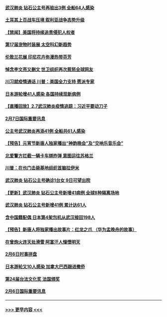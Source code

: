 #### [武汉肺炎 钻石公主号再验出3例 全船64人感染](../pages/prog202/a102771726.md?t=02081002) 
#### [土耳其上百战车压境 叙利亚战争态势升级](../pages/prog202/a102772132.md?t=02081002) 
#### [【禁闻】美国将持续追责侵犯人权者](../pages/prog202/a102772042.md?t=02081002) 
#### [第17届宠物时装展 太空科幻新趋势](../pages/prog202/a102772033.md?t=02081002) 
#### [伦敦兰花展 印尼花卉弥漫热带芬芳](../pages/prog202/a102772026.md?t=02081002) 
#### [悼念李文亮又删文 世卫组织再次惹怒全球网友](../pages/prog202/a102771968.md?t=02081002) 
#### [川习就疫情通话 川普：美国全力支持 愿派专家](../pages/prog202/a102771930.md?t=02081002) 
#### [日本游轮增41人感染 各国持续现新病例](../pages/prog202/a102771912.md?t=02081002) 
#### [【直播回放】2.7武汉肺炎疫情追踪：习近平要动刀子](../pages/prog202/a102771649.md?t=02081002) 
#### [2月7日国际重要讯息](../pages/prog202/a102771747.md?t=02081002) 
#### [公主号武汉肺炎再添41例 全船共61人感染](../pages/prog202/a102771703.md?t=02081002) 
#### [【预告】元宵节新唐人独家播出“神韵晚会”及“交响乐音乐会”](../pages/prog202/a102767674.md?t=02081002) 
#### [北爱警方拦截一辆卡车绑炸弹 意图运往苏格兰](../pages/prog202/a102771609.md?t=02081002) 
#### [川普：在也门击毙基地组织首脑拉伊米](../pages/prog202/a102771528.md?t=02081002) 
#### [武汉肺炎 钻石公主号确诊1台女 9日可望出院](../pages/prog202/a102771518.md?t=02081002) 
#### [【更新】武汉肺炎 钻石公主号新增41病例 全球8种隔离场地](../pages/prog202/a102770740.md?t=02081002) 
#### [武汉肺炎 钻石公主号新增41例 累计达61人](../pages/prog202/a102771486.md?t=02081002) 
#### [含中国籍配偶 日本第4架包机从武汉接回198人](../pages/prog202/a102771472.md?t=02081002) 
#### [【预告】新唐人将独家播出故事片：红龙之爪 （华为孟晚舟的故事）](../pages/prog202/a102767728.md?t=02081002) 
#### [在曾炮火连天处滑雪 阿富汗人憧憬明天](../pages/prog202/a102771290.md?t=02081002) 
#### [2月6日时事拼盘](../pages/prog202/a102771225.md?t=02081002) 
#### [日本游轮又10人感染 加拿大巴西跟进撤侨](../pages/prog202/a102771084.md?t=02081002) 
#### [第24届台法文化奖 法国颁奖](../pages/prog202/a102771032.md?t=02081002) 
#### [2月6日国际重要讯息](../pages/prog202/a102770794.md?t=02081002) 

----
#### [ >>> 更早内容 <<< ](../indexes/prog202-earlier.md)
